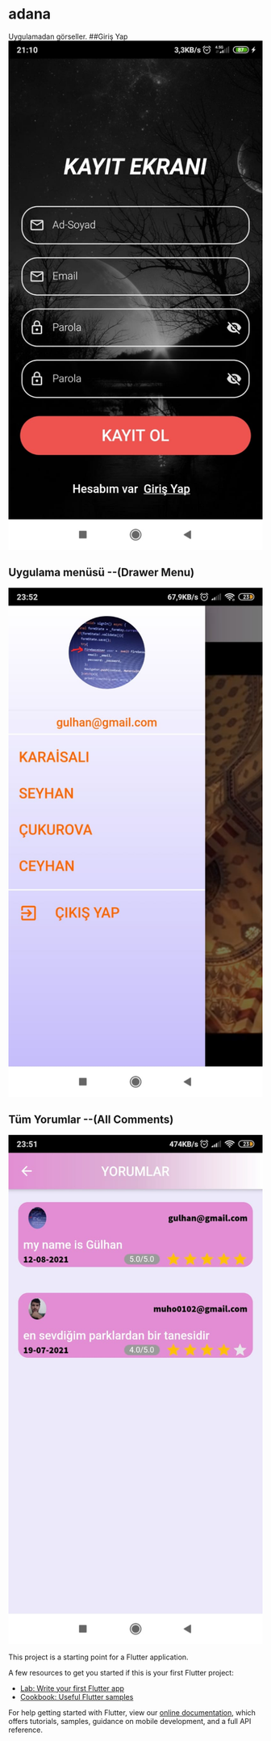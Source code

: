 # adana

Uygulamadan görseller.
##Giriş Yap
![alt text](https://github.com/mustafa01-crypto/adana/blob/master/assets/WhatsApp%20Image%202021-08-18%20at%2021.12.26%20(1).jpeg?raw=true)

## Uygulama menüsü --(Drawer Menu)

![alt text](https://github.com/mustafa01-crypto/adana/blob/master/assets/WhatsApp%20Image%202021-08-14%20at%2000.00.09%20(4).jpeg?raw=true)
## Tüm Yorumlar --(All Comments)

![alt text](https://github.com/mustafa01-crypto/adana/blob/master/assets/WhatsApp%20Image%202021-08-14%20at%2000.00.09.jpeg?raw=true)

This project is a starting point for a Flutter application.

A few resources to get you started if this is your first Flutter project:

- [Lab: Write your first Flutter app](https://flutter.dev/docs/get-started/codelab)
- [Cookbook: Useful Flutter samples](https://flutter.dev/docs/cookbook)

For help getting started with Flutter, view our
[online documentation](https://flutter.dev/docs), which offers tutorials,
samples, guidance on mobile development, and a full API reference.
